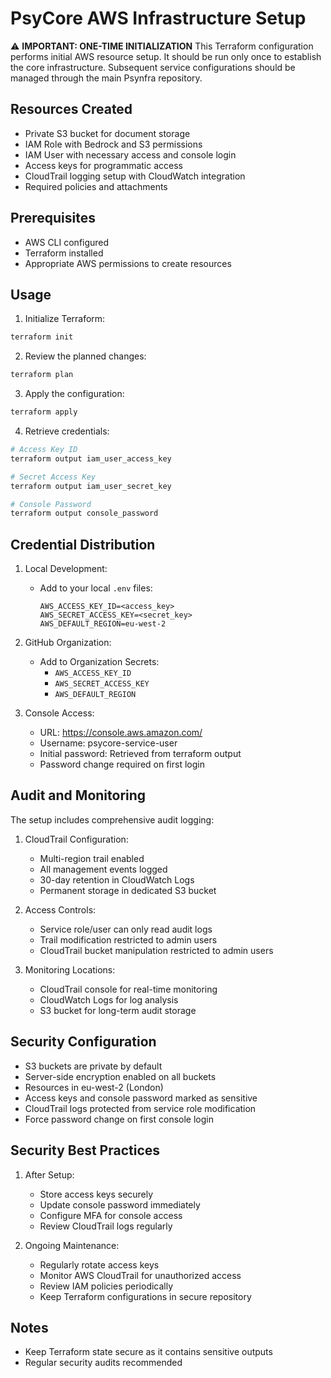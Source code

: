 # PsyCore AWS Infrastructure Setup

⚠️ **IMPORTANT: ONE-TIME INITIALIZATION**
This Terraform configuration performs initial AWS resource setup. It should be run only once to establish the core infrastructure. Subsequent service configurations should be managed through the main Psynfra repository.

## Resources Created

- Private S3 bucket for document storage
- IAM Role with Bedrock and S3 permissions
- IAM User with necessary access and console login
- Access keys for programmatic access
- CloudTrail logging setup with CloudWatch integration
- Required policies and attachments

## Prerequisites

- AWS CLI configured
- Terraform installed
- Appropriate AWS permissions to create resources

## Usage

1. Initialize Terraform:
```bash
terraform init
```

2. Review the planned changes:
```bash
terraform plan
```

3. Apply the configuration:
```bash
terraform apply
```

4. Retrieve credentials:
```bash
# Access Key ID
terraform output iam_user_access_key

# Secret Access Key
terraform output iam_user_secret_key

# Console Password
terraform output console_password
```

## Credential Distribution

1. Local Development:
   - Add to your local `.env` files:
     ```
     AWS_ACCESS_KEY_ID=<access_key>
     AWS_SECRET_ACCESS_KEY=<secret_key>
     AWS_DEFAULT_REGION=eu-west-2
     ```

2. GitHub Organization:
   - Add to Organization Secrets:
     - `AWS_ACCESS_KEY_ID`
     - `AWS_SECRET_ACCESS_KEY`
     - `AWS_DEFAULT_REGION`

3. Console Access:
   - URL: https://console.aws.amazon.com/
   - Username: psycore-service-user
   - Initial password: Retrieved from terraform output
   - Password change required on first login

## Audit and Monitoring

The setup includes comprehensive audit logging:

1. CloudTrail Configuration:
   - Multi-region trail enabled
   - All management events logged
   - 30-day retention in CloudWatch Logs
   - Permanent storage in dedicated S3 bucket

2. Access Controls:
   - Service role/user can only read audit logs
   - Trail modification restricted to admin users
   - CloudTrail bucket manipulation restricted to admin users

3. Monitoring Locations:
   - CloudTrail console for real-time monitoring
   - CloudWatch Logs for log analysis
   - S3 bucket for long-term audit storage

## Security Configuration

- S3 buckets are private by default
- Server-side encryption enabled on all buckets
- Resources in eu-west-2 (London)
- Access keys and console password marked as sensitive
- CloudTrail logs protected from service role modification
- Force password change on first console login

## Security Best Practices

1. After Setup:
   - Store access keys securely
   - Update console password immediately
   - Configure MFA for console access
   - Review CloudTrail logs regularly

2. Ongoing Maintenance:
   - Regularly rotate access keys
   - Monitor AWS CloudTrail for unauthorized access
   - Review IAM policies periodically
   - Keep Terraform configurations in secure repository

## Notes
- Keep Terraform state secure as it contains sensitive outputs
- Regular security audits recommended